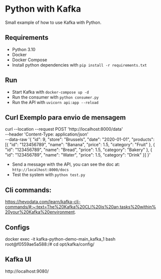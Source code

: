 # Python with Kafka

Small example of how to use Kafka with Python.

## Requirements
- Python 3.10
- Docker
- Docker Compose
- Install python dependencies with `pip install -r requirements.txt`

## Run
- Start Kafka with `docker-compose up -d`
- Run the consumer with `python consumer.py`
- Run the API with `uvicorn api:app --reload`

## Curl Exemplo para envio de mensagem
curl --location --request POST 'http://localhost:8000/data' \
--header 'Content-Type: application/json' \
--data-raw '{
	"id": 9,
	"store": "Brussels",
	"date": "2020-01-01",
	"products": [{
		"id": "123456789",
		"name": "Banana",
		"price": 1.5,
		"category": "Fruit"
	}, {
		"id": "123456789",
		"name": "Bread",
		"price": 1.5,
		"category": "Bakery"
	}, {
		"id": "123456789",
		"name": "Water",
		"price": 1.5,
		"category": "Drink"
	}]
}'


- Send a message with the API, you can see the doc at: `http://localhost:8000/docs`
- Test the system with `python test.py`


## Cli commands:
https://hevodata.com/learn/kafka-cli-commands/#:~:text=The%20Kafka%20CLI%20is%20an,tasks%20within%20your%20Kafka%20environment.

## Configs
 docker exec -it kafka-python-demo-main_kafka_1 bash
root@f0559ae5a588:/# cd opt/kafka/config/

## Kafka UI
http://localhost:9080/